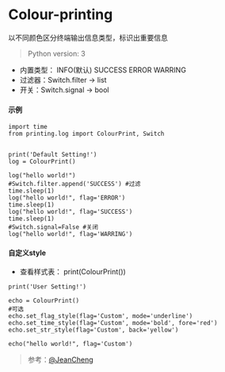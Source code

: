 # Colour-printing
以不同颜色区分终端输出信息类型，标识出重要信息
> Python version: 3
- 内置类型： INFO(默认) SUCCESS ERROR WARRING 
- 过滤器：Switch.filter -> list
- 开关：Switch.signal -> bool
#### 示例
```
import time
from printing.log import ColourPrint, Switch


print('Default Setting!')
log = ColourPrint()

log("hello world!")
#Switch.filter.append('SUCCESS') #过滤
time.sleep(1)
log("hello world!", flag='ERROR')
time.sleep(1)
log("hello world!", flag='SUCCESS')
time.sleep(1)
#Switch.signal=False #关闭
log("hello world!", flag='WARRING')

```
#### 自定义style
- 查看样式表： print(ColourPrint())
```
print('User Setting!')

echo = ColourPrint()
#可选
echo.set_flag_style(flag='Custom', mode='underline')
echo.set_time_style(flag='Custom', mode='bold', fore='red')
echo.set_str_style(flag='Custom', back='yellow')

echo("hello world!", flag='Custom')

```


> 参考：[@JeanCheng](https://blog.csdn.net/gatieme/article/details/45439671)
